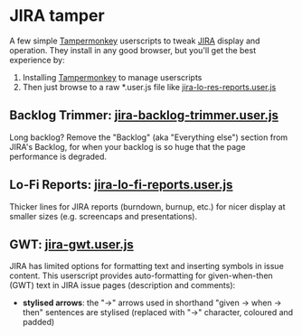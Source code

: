 # JIRA tamper

A few simple [Tampermonkey](https://tampermonkey.net/) userscripts to tweak [JIRA](https://www.atlassian.com/software/jira) display and operation. They install in any good browser, but you'll get the best experience by:

1. Installing [Tampermonkey](https://tampermonkey.net/) to manage userscripts
2. Then just browse to a raw *.user.js file like [jira-lo-res-reports.user.js](https://raw.githubusercontent.com/m-rk/jira-tamper/master/jira-lo-res-reports.user.js)

## Backlog Trimmer: [jira-backlog-trimmer.user.js](https://github.com/m-rk/jira-tamper/blob/master/jira-backlog-trimmer.user.js)

Long backlog? Remove the "Backlog" (aka "Everything else") section from JIRA's Backlog, for when your backlog is so huge that the page performance is degraded.

## Lo-Fi Reports: [jira-lo-fi-reports.user.js](https://github.com/m-rk/jira-tamper/blob/master/jira-lo-fi-reports.user.js)

Thicker lines for JIRA reports (burndown, burnup, etc.) for nicer display at smaller sizes (e.g. screencaps and presentations).

## GWT: [jira-gwt.user.js](https://github.com/m-rk/jira-tamper/blob/master/jira-gwt.user.js)

JIRA has limited options for formatting text and inserting symbols in issue content. This userscript provides auto-formatting for given-when-then (GWT) text in JIRA issue pages (description and comments):

- **stylised arrows**: the "->" arrows used in shorthand "given -> when -> then" sentences are stylised (replaced with "→" character, coloured and padded)
